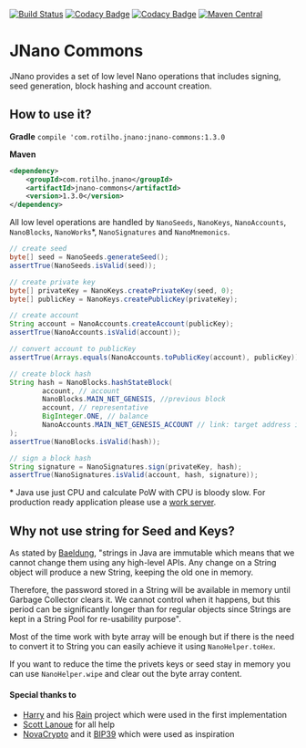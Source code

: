 [![Build Status](https://travis-ci.org/rotilho/jnano-commons.svg?branch=master)](https://travis-ci.org/rotilho/jnano-commons)
[![Codacy Badge](https://api.codacy.com/project/badge/Grade/9aba7b2a36f54a7689f7ffb798fb708c)](https://www.codacy.com/app/rotilho/jnano-commons?utm_source=github.com&amp;utm_medium=referral&amp;utm_content=rotilho/jnano-commons&amp;utm_campaign=Badge_Grade)
[![Codacy Badge](https://api.codacy.com/project/badge/Coverage/9aba7b2a36f54a7689f7ffb798fb708c)](https://www.codacy.com/app/rotilho/jnano-commons?utm_source=github.com&utm_medium=referral&utm_content=rotilho/jnano-commons&utm_campaign=Badge_Coverage)
[![Maven Central](https://maven-badges.herokuapp.com/maven-central/com.rotilho.jnano/jnano-commons/badge.svg)](https://mvnrepository.com/artifact/com.rotilho.jnano/jnano-commons)

# JNano Commons
JNano provides a set of low level Nano operations that includes signing, seed generation, block hashing and account creation.

## How to use it?

**Gradle**
`compile 'com.rotilho.jnano:jnano-commons:1.3.0`

**Maven**
```xml
<dependency>
    <groupId>com.rotilho.jnano</groupId>
    <artifactId>jnano-commons</artifactId>
    <version>1.3.0</version>
</dependency>
```

All low level operations are handled by `NanoSeeds`, `NanoKeys`, `NanoAccounts`, `NanoBlocks`, `NanoWorks`*, `NanoSignatures` and `NanoMnemonics`.

```java
// create seed
byte[] seed = NanoSeeds.generateSeed();
assertTrue(NanoSeeds.isValid(seed));

// create private key
byte[] privateKey = NanoKeys.createPrivateKey(seed, 0);
byte[] publicKey = NanoKeys.createPublicKey(privateKey);

// create account
String account = NanoAccounts.createAccount(publicKey);
assertTrue(NanoAccounts.isValid(account));

// convert account to publicKey
assertTrue(Arrays.equals(NanoAccounts.toPublicKey(account), publicKey));

// create block hash
String hash = NanoBlocks.hashStateBlock(
        account, // account
        NanoBlocks.MAIN_NET_GENESIS, //previous block
        account, // representative
        BigInteger.ONE, // balance
        NanoAccounts.MAIN_NET_GENESIS_ACCOUNT // link: target address in this case
);
assertTrue(NanoBlocks.isValid(hash));

// sign a block hash
String signature = NanoSignatures.sign(privateKey, hash);
assertTrue(NanoSignatures.isValid(account, hash, signature));
```

\* Java use just CPU and calculate PoW with CPU is bloody slow. For production ready application please use a [work server](https://github.com/nanocurrency/nano-work-server).

## Why not use string for Seed and Keys?
As stated by [Baeldung](https://www.baeldung.com/java-storing-passwords), "strings in Java are immutable which means that we cannot change them using any high-level APIs. Any change on a String object will produce a new String, keeping the old one in memory.
                                                                          
Therefore, the password stored in a String will be available in memory until Garbage Collector clears it. We cannot control when it happens, but this period can be significantly longer than for regular objects since Strings are kept in a String Pool for re-usability purpose".

Most of the time work with byte array will be enough but if there is the need to convert it to String you can easily achieve it using ``NanoHelper.toHex``.

If you want to reduce the time the privets keys or seed stay in memory you can use ```NanoHelper.wipe``` and clear out the byte array content.

#### Special thanks to 
- [Harry](https://github.com/thehen101) and his [Rain](https://github.com/thehen101/Rain) project which were used in the first implementation
- [Scott Lanoue](https://github.com/schott12521) for all help
- [NovaCrypto](https://github.com/NovaCrypto) and it [BIP39](https://github.com/NovaCrypto/BIP39) which were used as inspiration
